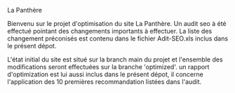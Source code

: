 
La Panthère

Bienvenu sur le projet d'optimisation du site La Panthère. Un audit seo à été effectué pointant des changements importants à effectuer. La liste des changement préconisés est contenu dans le fichier Adit-SEO.xls inclus dans le présent dépot.

L'état initial du site est situé sur la branch main du projet et l'ensemble des modifications seront effectuées sur la branche 'optimized'.
un rapport d'optimization est lui aussi inclus dans le présent dépot, il concerne l'application des 10 premières recommandation listées dans l'audit.
